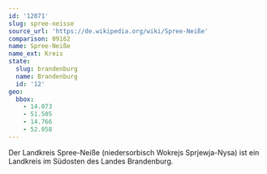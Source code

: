 ```yaml
---
id: '12071'
slug: spree-neisse
source_url: 'https://de.wikipedia.org/wiki/Spree-Neiße'
comparison: 09162
name: Spree-Neiße
name_ext: Kreis
state:
  slug: brandenburg
  name: Brandenburg
  id: '12'
geo:
  bbox:
    - 14.073
    - 51.505
    - 14.766
    - 52.058
---
```


Der Landkreis Spree-Neiße (niedersorbisch Wokrejs Sprjewja-Nysa) ist ein Landkreis im Südosten des Landes Brandenburg.
